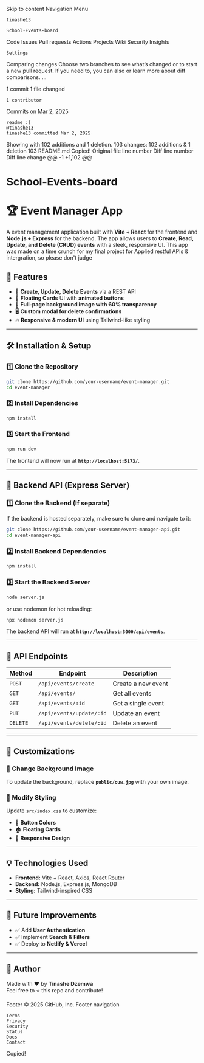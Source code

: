 
Skip to content
Navigation Menu

    tinashe13

    School-Events-board

Code
Issues
Pull requests
Actions
Projects
Wiki
Security
Insights

    Settings

Comparing changes
Choose two branches to see what’s changed or to start a new pull request. If you need to, you can also
or learn more about diff comparisons.
...

1 commit
1 file changed

    1 contributor

Commits on Mar 2, 2025

    readme :)
    @tinashe13
    tinashe13 committed Mar 2, 2025

Showing
with 102 additions and 1 deletion.
103 changes: 102 additions & 1 deletion 103
README.md
Copied!
Original file line number 	Diff line number 	Diff line change
@@ -1 +1,102 @@
# School-Events-board
# 🏆 Event Manager App

A event management application built with **Vite + React** for the frontend and **Node.js + Express** for the backend. The app allows users to **Create, Read, Update, and Delete (CRUD) events** with a sleek, responsive UI. This app was made on a time crunch for my final project for Applied restful APIs & intergration, so please don't judge

## 🚀 Features
- 📅 **Create, Update, Delete Events** via a REST API
- 🎨 **Floating Cards** UI with **animated buttons**
- 🌆 **Full-page background image with 60% transparency**
- 🖥 **Custom modal for delete confirmations**
- 🔥 **Responsive & modern UI** using Tailwind-like styling

---

## 🛠 Installation & Setup

### **1️⃣ Clone the Repository**
```sh
git clone https://github.com/your-username/event-manager.git
cd event-manager
```

### **2️⃣ Install Dependencies**
```sh
npm install
```

### **3️⃣ Start the Frontend**
```sh
npm run dev
```
The frontend will now run at **`http://localhost:5173/`**.

---

## 📡 Backend API (Express Server)

### **1️⃣ Clone the Backend (If separate)**
If the backend is hosted separately, make sure to clone and navigate to it:
```sh
git clone https://github.com/your-username/event-manager-api.git
cd event-manager-api
```

### **2️⃣ Install Backend Dependencies**
```sh
npm install
```

### **3️⃣ Start the Backend Server**
```sh
node server.js
```
or use nodemon for hot reloading:
```sh
npx nodemon server.js
```
The backend API will run at **`http://localhost:3000/api/events`**.

---

## 🔗 API Endpoints
| Method | Endpoint | Description |
|--------|----------|-------------|
| `POST` | `/api/events/create` | Create a new event |
| `GET` | `/api/events/` | Get all events |
| `GET` | `/api/events/:id` | Get a single event |
| `PUT` | `/api/events/update/:id` | Update an event |
| `DELETE` | `/api/events/delete/:id` | Delete an event |

---

## 🎨 Customizations

### **📌 Change Background Image**
To update the background, replace **`public/cuw.jpg`** with your own image.

### **📌 Modify Styling**
Update `src/index.css` to customize:
- 🎨 **Button Colors**
- 🏠 **Floating Cards**
- 📱 **Responsive Design**

---

## 💡 Technologies Used
- **Frontend:** Vite + React, Axios, React Router
- **Backend:** Node.js, Express.js, MongoDB
- **Styling:** Tailwind-inspired CSS

---

## 🎯 Future Improvements
- ✅ Add **User Authentication**
- ✅ Implement **Search & Filters**
- ✅ Deploy to **Netlify & Vercel**

---

## 🙌 Author
Made with ❤️ by **Tinashe Dzemwa**  
Feel free to ⭐ this repo and contribute!

Footer
© 2025 GitHub, Inc.
Footer navigation

    Terms
    Privacy
    Security
    Status
    Docs
    Contact

Copied!
